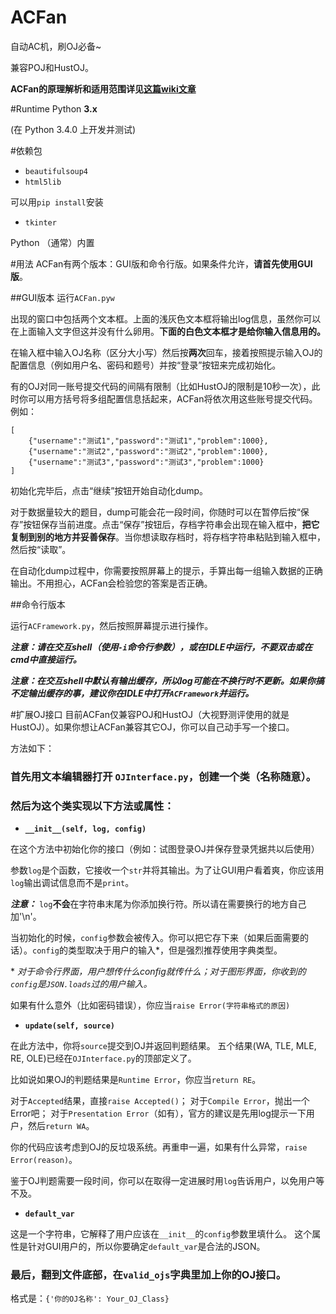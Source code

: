# ACFan
自动AC机，刷OJ必备~

兼容POJ和HustOJ。

**ACFan的原理解析和适用范围详见[这篇wiki文章](https://github.com/xmcp/ACFan/wiki/ACFan-%E5%8E%9F%E7%90%86%E8%A7%A3%E6%9E%90)**

#Runtime
Python **3.x**

(在 Python 3.4.0 上开发并测试)

#依赖包
- `beautifulsoup4`
- `html5lib`

可以用`pip install`安装

- `tkinter`

Python （通常）内置

#用法
ACFan有两个版本：GUI版和命令行版。如果条件允许，**请首先使用GUI版**。

##GUI版本
运行`ACFan.pyw`

出现的窗口中包括两个文本框。上面的浅灰色文本框将输出log信息，虽然你可以在上面输入文字但这并没有什么卵用。**下面的白色文本框才是给你输入信息用的。**

在输入框中输入OJ名称（区分大小写）然后按**两次**回车，接着按照提示输入OJ的配置信息（例如用户名、密码和题号）并按“登录”按钮来完成初始化。

有的OJ对同一账号提交代码的间隔有限制（比如HustOJ的限制是10秒一次），此时你可以用方括号将多组配置信息括起来，ACFan将依次用这些账号提交代码。例如：

    [
        {"username":"测试1","password":"测试1","problem":1000},
        {"username":"测试2","password":"测试2","problem":1000},
        {"username":"测试3","password":"测试3","problem":1000}
    ]

初始化完毕后，点击“继续”按钮开始自动化dump。

对于数据量较大的题目，dump可能会花一段时间，你随时可以在暂停后按“保存”按钮保存当前进度。点击“保存”按钮后，存档字符串会出现在输入框中，**把它复制到别的地方并妥善保存**。当你想读取存档时，将存档字符串粘贴到输入框中，然后按“读取”。

在自动化dump过程中，你需要按照屏幕上的提示，手算出每一组输入数据的正确输出。不用担心，ACFan会检验您的答案是否正确。

##命令行版本

运行`ACFramework.py`，然后按照屏幕提示进行操作。

***注意：请在交互shell（使用`-i`命令行参数），或在IDLE中运行，不要双击或在cmd中直接运行。***

***注意：在交互shell中默认有输出缓存，所以log可能在不换行时不更新。如果你搞不定输出缓存的事，建议你在IDLE中打开`ACFramework`并运行。***

#扩展OJ接口
目前ACFan仅兼容POJ和HustOJ（大视野测评使用的就是HustOJ）。如果你想让ACFan兼容其它OJ，你可以自己动手写一个接口。

方法如下：

### 首先用文本编辑器打开 `OJInterface.py`，创建一个类（名称随意）。

### 然后为这个类实现以下方法或属性：

- **`__init__(self, log, config)`**

在这个方法中初始化你的接口（例如：试图登录OJ并保存登录凭据共以后使用）

参数`log`是个函数，它接收一个`str`并将其输出。为了让GUI用户看着爽，你应该用`log`输出调试信息而不是`print`。

***注意：*** `log`**不会**在字符串末尾为你添加换行符。所以请在需要换行的地方自己加'\n'。

当初始化的时候，`config`参数会被传入。你可以把它存下来（如果后面需要的话）。`config`的类型取决于用户的输入*，但是强烈推荐使用字典类型。

\* *对于命令行界面，用户想传什么config就传什么；对于图形界面，你收到的`config`是`JSON.loads`过的用户输入。*

如果有什么意外（比如密码错误），你应当`raise Error(字符串格式的原因)`

- **`update(self, source)`**

在此方法中，你将`source`提交到OJ并返回判题结果。
五个结果(WA, TLE, MLE, RE, OLE)已经在`OJInterface.py`的顶部定义了。

比如说如果OJ的判题结果是`Runtime Error`，你应当`return RE`。

对于`Accepted`结果，直接`raise Accepted()`；
对于`Compile Error`，抛出一个Error吧；
对于`Presentation Error`（如有），官方的建议是先用log提示一下用户，然后`return WA`。

你的代码应该考虑到OJ的反垃圾系统。再重申一遍，如果有什么异常，`raise Error(reason)`。

鉴于OJ判题需要一段时间，你可以在取得一定进展时用`log`告诉用户，以免用户等不及。

- **`default_var`**

这是一个字符串，它解释了用户应该在`__init__`的`config`参数里填什么。
这个属性是针对GUI用户的，所以你要确定`default_var`是合法的JSON。

### 最后，翻到文件底部，在`valid_ojs`字典里加上你的OJ接口。
格式是：`{'你的OJ名称': Your_OJ_Class}`
